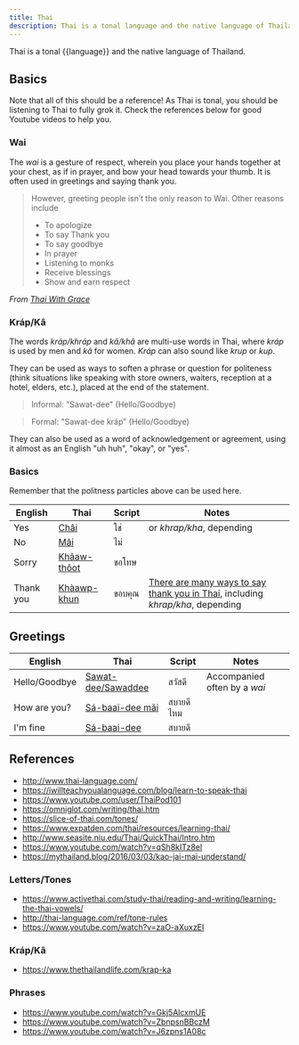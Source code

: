 ```yaml
---
title: Thai
description: Thai is a tonal language and the native language of Thailand.
---
```


Thai is a tonal {{language}} and the native language of Thailand.

## Basics

Note that all of this should be a reference! As Thai is tonal, you should be listening to Thai to fully grok it. Check the references below for good Youtube videos to help you.

### Wai

The *wai* is a gesture of respect, wherein you place your hands together at your chest, as if in prayer, and bow your head towards your thumb. It is often used in greetings and saying thank you.

> However, greeting people isn’t the only reason to Wai. Other reasons include
>
> - To apologize
> - To say Thank you
> - To say goodbye
> - In prayer
> - Listening to monks
> - Receive blessings
> - Show and earn respect

*From [Thai With Grace](https://thaiwithgrace.com/thai-wai/)*

### Kráp/Kâ

The words *kráp/khráp* and *kâ/khâ* are multi-use words in Thai, where *kráp* is used by men and *kâ* for women. *Kráp* can also sound like *krup* or *kup*.

They can be used as ways to soften a phrase or question for politeness (think situations like speaking with store owners, waiters, reception at a hotel, elders, etc.), placed at the end of the statement. 

> Informal: "Sawat-dee" (Hello/Goodbye)

> Formal: "Sawat-dee kráp" (Hello/Goodbye)

They can also be used as a word of acknowledgement or agreement, using it almost as an English "uh huh", "okay", or "yes".

### Basics

Remember that the politness particles above can be used here.

English | Thai | Script| Notes
--- | --- | --- | ---
Yes | [Châi](http://www.thai-language.com/id/131142) |ใช่|or *khrap/kha*, depending
No |[Mâi](http://www.thai-language.com/id/131129)|ไม่|
Sorry |[Khǎaw-thôot](http://www.thai-language.com/id/197305)|ขอโทษ|
Thank you |[Khàawp-khun](http://www.thai-language.com/id/196672)|ขอบคุณ|[There are many ways to say thank you in Thai](http://www.thai-language.com/id/590449/), including *khrap/kha*, depending

## Greetings

English | Thai | Script| Notes
--- | --- | --- | ---
Hello/Goodbye | [Sawat-dee/Sawaddee](http://www.thai-language.com/id/200149) | สวัสดี | Accompanied often by a *wai* 
How are you? | [Sá-baai-dee mǎi](http://thai-language.com/id/212425) |สบายดีไหม|
I'm fine | [Sá-baai-dee](http://thai-language.com/id/197447) |สบายดี|

## References

- http://www.thai-language.com/
- https://iwillteachyoualanguage.com/blog/learn-to-speak-thai
- https://www.youtube.com/user/ThaiPod101
- https://omniglot.com/writing/thai.htm
- https://slice-of-thai.com/tones/
- https://www.expatden.com/thai/resources/learning-thai/
- http://www.seasite.niu.edu/Thai/QuickThai/Intro.htm
- https://www.youtube.com/watch?v=qSh8kITz8eI
- https://mythailand.blog/2016/03/03/kao-jai-mai-understand/

### Letters/Tones

- https://www.activethai.com/study-thai/reading-and-writing/learning-the-thai-vowels/
- http://thai-language.com/ref/tone-rules
- https://www.youtube.com/watch?v=zaO-aXuxzEI

### Kráp/Kâ

- https://www.thethailandlife.com/krap-ka

### Phrases

- https://www.youtube.com/watch?v=Gkj5AlcxmUE
- https://www.youtube.com/watch?v=ZbnpsnBBczM
- https://www.youtube.com/watch?v=J6zpns1A08c
